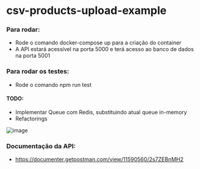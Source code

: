 # csv-products-upload-example

### Para rodar:

- Rode o comando docker-compose up para a criação do container
- A API estará acessível na porta 5000 e terá acesso ao banco de dados na porta 5001

### Para rodar os testes:

- Rode o comando npm run test

#### TODO: 
 - Implementar Queue com Redis, substituindo atual queue in-memory
 - Refactorings

![image](https://user-images.githubusercontent.com/62355596/191846023-9025e3f9-20c8-42bd-89ed-9e56aa93d8f3.png)

### Documentação da API:
- https://documenter.getpostman.com/view/11590560/2s7ZEBnMH2
